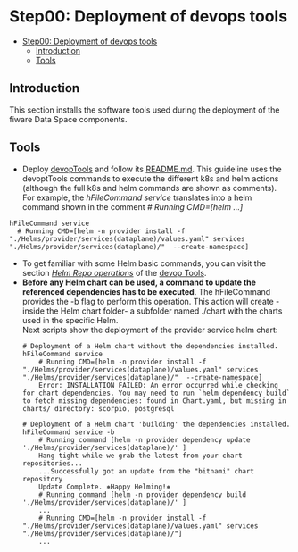 # Step00: Deployment of devops tools

- [Step00: Deployment of devops tools](#step00-deployment-of-devops-tools)
  - [Introduction](#introduction)
  - [Tools](#tools)

## Introduction
This section installs the software tools used during the deployment of the fiware Data Space components.  

## Tools
- Deploy [devopTools](https://github.com/cgonzalezITA/devopsTools) and follow its [README.md](https://github.com/cgonzalezITA/devopsTools/blob/master/README.md). This guideline uses the devoptTools commands to execute the different k8s and helm actions (although the full k8s and helm commands are shown as comments). For example, the _hFileCommand service_ translates into a helm command shown in the comment _# Running CMD=[helm ...]_
```shell
hFileCommand service 
  # Running CMD=[helm -n provider install -f "./Helms/provider/services(dataplane)/values.yaml" services "./Helms/provider/services(dataplane)/"  --create-namespace]
```
- To get familiar with some Helm basic commands, you can visit the section [_Helm Repo operations_](https://github.com/cgonzalezITA/devopsTools/tree/master/hTools#readme) of the [devop Tools](https://github.com/cgonzalezITA/devopsTools).  
- **Before any Helm chart can be used, a command to update the referenced dependencies has to be executed**. The hFileCommand provides the -b flag to perform this operation. This action will create -inside the Helm chart folder- a subfolder named ./chart with the charts used in the specific Helm.  
Next scripts show the deployment of the provider service helm chart:
  ```shell
  # Deployment of a Helm chart without the dependencies installed.
  hFileCommand service 
      # Running CMD=[helm -n provider install -f "./Helms/provider/services(dataplane)/values.yaml" services "./Helms/provider/services(dataplane)/"  --create-namespace]
      Error: INSTALLATION FAILED: An error occurred while checking for chart dependencies. You may need to run `helm dependency build` to fetch missing dependencies: found in Chart.yaml, but missing in charts/ directory: scorpio, postgresql

  # Deployment of a Helm chart 'building' the dependencies installed.
  hFileCommand service -b
      # Running command [helm -n provider dependency update './Helms/provider/services(dataplane)/' ]
      Hang tight while we grab the latest from your chart repositories...
      ...Successfully got an update from the "bitnami" chart repository
      Update Complete. ⎈Happy Helming!⎈
      # Running command [helm -n provider dependency build './Helms/provider/services(dataplane)/' ]
      ...
      # Running CMD=[helm -n provider install -f "./Helms/provider/services(dataplane)/values.yaml" services "./Helms/provider/services(dataplane)/"]
      ...      
  ```